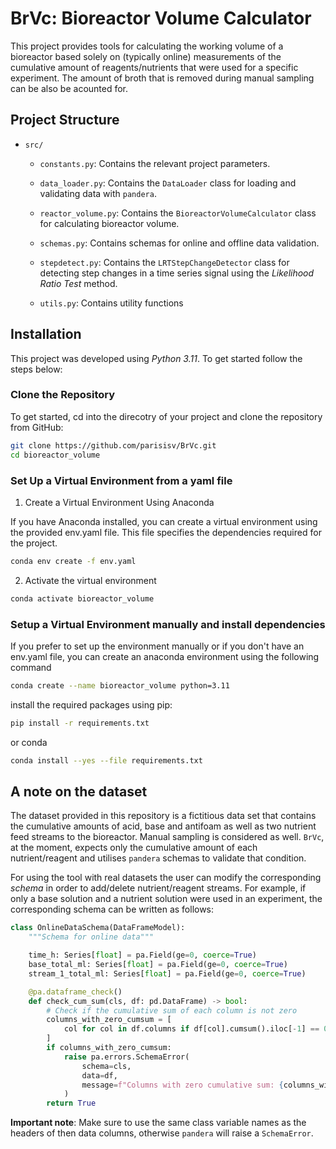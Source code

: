# BrVc: Bioreactor Volume Calculator

This project provides tools for calculating the working volume of a bioreactor based solely on (typically online) measurements of the cumulative amount of reagents/nutrients that were used for a specific experiment. The amount of broth that is removed during manual sampling can be also be acounted for.  

## Project Structure

- `src/`
  - `constants.py`: Contains the relevant project parameters. 

  - `data_loader.py`: Contains the `DataLoader` class for loading and validating data with `pandera`.

  - `reactor_volume.py`: Contains the `BioreactorVolumeCalculator` class for calculating bioreactor volume.

  - `schemas.py`: Contains schemas for online and offline data validation.

  - `stepdetect.py`: Contains the `LRTStepChangeDetector` class for detecting step changes in a time series signal using the *Likelihood Ratio Test* method.

  - `utils.py`: Contains utility functions

## Installation

This project was developed using *Python 3.11*. To get started follow the steps below:

### Clone the Repository

To get started, cd into the direcotry of your project and clone the repository from GitHub:

```sh
git clone https://github.com/parisisv/BrVc.git
cd bioreactor_volume
```
### Set Up a Virtual Environment from a yaml file
1. Create a Virtual Environment Using Anaconda

If you have Anaconda installed, you can create a virtual environment using the provided env.yaml file. This file specifies the dependencies required for the project.

```sh
conda env create -f env.yaml
```
2. Activate the virtual environment

```sh
conda activate bioreactor_volume
```
### Setup a Virtual Environment manually and install dependencies
If you prefer to set up the environment manually or if you don't have an env.yaml file, you can create an anaconda environment using the following command 

```sh
conda create --name bioreactor_volume python=3.11
```

install the required packages using pip:

```sh
pip install -r requirements.txt
```
or conda

```sh
conda install --yes --file requirements.txt
```

## A note on the dataset

The dataset provided in this repository is a fictitious data set that contains the cumulative amounts of acid, base and antifoam as well as two nutrient feed streams to the bioreactor. Manual sampling is considered as well. `BrVc`, at the moment, expects only the cumulative amount of each nutrient/reagent and utilises `pandera` schemas to validate that condition.

For using the tool with real datasets the user can modify the corresponding *schema* in order to add/delete nutrient/reagent streams. For example, if only a base solution and a nutrient solution were used in an experiment, the corresponding schema can be written as follows:

```py
class OnlineDataSchema(DataFrameModel):
    """Schema for online data"""

    time_h: Series[float] = pa.Field(ge=0, coerce=True)
    base_total_ml: Series[float] = pa.Field(ge=0, coerce=True)
    stream_1_total_ml: Series[float] = pa.Field(ge=0, coerce=True)

    @pa.dataframe_check()
    def check_cum_sum(cls, df: pd.DataFrame) -> bool:
        # Check if the cumulative sum of each column is not zero
        columns_with_zero_cumsum = [
            col for col in df.columns if df[col].cumsum().iloc[-1] == 0
        ]
        if columns_with_zero_cumsum:
            raise pa.errors.SchemaError(
                schema=cls,
                data=df,
                message=f"Columns with zero cumulative sum: {columns_with_zero_cumsum}",
            )
        return True
```

**Important note**: Make sure to use the same class variable names as the headers of then data columns, otherwise `pandera` will raise a `SchemaError`.  










